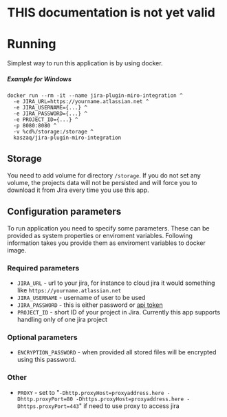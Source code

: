 # THIS documentation is not yet valid

# Running
Simplest way to run this application is by using docker.

##### Example for Windows
```
docker run --rm -it --name jira-plugin-miro-integration ^
  -e JIRA_URL=https://yourname.atlassian.net ^
  -e JIRA_USERNAME={...} ^
  -e JIRA_PASSWORD={...} ^
  -e PROJECT_ID={...} ^
  -p 8080:8080 ^
  -v %cd%/storage:/storage ^
  kaszaq/jira-plugin-miro-integration
```


## Storage
You need to add volume for directory `/storage`. If you do not set any volume, the projects data will not be persisted and will force you to download it from Jira every time you use this app.

## Configuration parameters
To run application you need to specify some parameters. These can be provided as system properties or enviroment variables.
Following information takes you provide them as enviroment variables to docker image.

### Required parameters
* `JIRA_URL` - url to your jira, for instance to cloud jira it would something like `https://yourname.atlassian.net`
* `JIRA_USERNAME` - username of user to be used
* `JIRA_PASSWORD` - this is either password or [api token](https://confluence.atlassian.com/cloud/api-tokens-938839638.html)
* `PROJECT_ID` - short ID of your project in Jira. Currently this app supports handling only of one jira project

### Optional parameters
* `ENCRYPTION_PASSWORD` - when provided all stored files will be encrypted using this password.

### Other

* `PROXY` - set to "`-Dhttp.proxyHost=proxyaddress.here -Dhttp.proxyPort=80 -Dhttps.proxyHost=proxyaddress.here -Dhttps.proxyPort=443`" if need to use proxy to access jira
